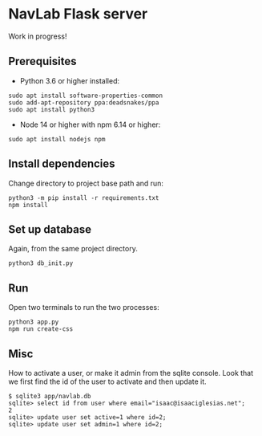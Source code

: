# NavLab Flask server

Work in progress!

## Prerequisites

- Python 3.6 or higher installed:

```
sudo apt install software-properties-common
sudo add-apt-repository ppa:deadsnakes/ppa
sudo apt install python3
```

- Node 14 or higher with npm 6.14 or higher:

```
sudo apt install nodejs npm
```

## Install dependencies

Change directory to project base path and run:

```
python3 -m pip install -r requirements.txt
npm install
```

## Set up database

Again, from the same project directory.

```
python3 db_init.py
```

## Run

Open two terminals to run the two processes:

```
python3 app.py
npm run create-css
```

## Misc

How to activate a user, or make it admin from the sqlite console.
Look that we first find the id of the user to activate and then update it.

```
$ sqlite3 app/navlab.db
sqlite> select id from user where email="isaac@isaaciglesias.net";
2
sqlite> update user set active=1 where id=2;
sqlite> update user set admin=1 where id=2;
```
